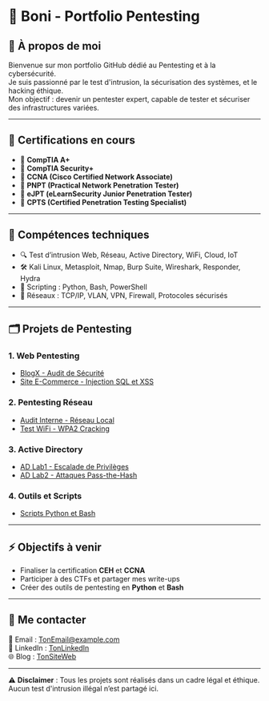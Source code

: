 # 💼 Boni - Portfolio Pentesting

## 👋 À propos de moi  
Bienvenue sur mon portfolio GitHub dédié au Pentesting et à la cybersécurité.  
Je suis passionné par le test d'intrusion, la sécurisation des systèmes, et le hacking éthique.  
Mon objectif : devenir un pentester expert, capable de tester et sécuriser des infrastructures variées.

---

## 📜 Certifications en cours  
- 📌 **CompTIA A+**  
- 📌 **CompTIA Security+**  
- 📌 **CCNA (Cisco Certified Network Associate)**  
- 📌 **PNPT (Practical Network Penetration Tester)**  
- 📌 **eJPT (eLearnSecurity Junior Penetration Tester)**  
- 📌 **CPTS (Certified Penetration Testing Specialist)**  

---

## 🧰 Compétences techniques  
- 🔍 Test d’intrusion Web, Réseau, Active Directory, WiFi, Cloud, IoT  
- 🛠️ Kali Linux, Metasploit, Nmap, Burp Suite, Wireshark, Responder, Hydra  
- 💾 Scripting : Python, Bash, PowerShell  
- 🔗 Réseaux : TCP/IP, VLAN, VPN, Firewall, Protocoles sécurisés  

---

## 🗂 Projets de Pentesting  
### 1. Web Pentesting  
- [BlogX - Audit de Sécurité](https://github.com/Boni/Web_Pentesting/BlogX_Testing)  
- [Site E-Commerce - Injection SQL et XSS](https://github.com/Boni/Web_Pentesting/E-Commerce_Testing)  

### 2. Pentesting Réseau  
- [Audit Interne - Réseau Local](https://github.com/Boni/Network_Pentesting/Internal_Network_Lab)  
- [Test WiFi - WPA2 Cracking](https://github.com/Boni/Network_Pentesting/WiFi_Testing)  

### 3. Active Directory  
- [AD Lab1 - Escalade de Privilèges](https://github.com/Boni/Active_Directory/AD_Lab1)  
- [AD Lab2 - Attaques Pass-the-Hash](https://github.com/Boni/Active_Directory/AD_Lab2)  

### 4. Outils et Scripts  
- [Scripts Python et Bash](https://github.com/Boni/Tools_And_Scripts)  

---

## ⚡ Objectifs à venir  
- Finaliser la certification **CEH** et **CCNA**  
- Participer à des CTFs et partager mes write-ups  
- Créer des outils de pentesting en **Python** et **Bash**  

---

## 🔗 Me contacter  
📧 Email : [TonEmail@example.com](mailto:TonEmail@example.com)  
💼 LinkedIn : [TonLinkedIn](https://linkedin.com/in/TonProfil)  
🌐 Blog : [TonSiteWeb](https://TonSiteWeb.com)  

---

⚠️ **Disclaimer** : Tous les projets sont réalisés dans un cadre légal et éthique. Aucun test d'intrusion illégal n’est partagé ici.  
